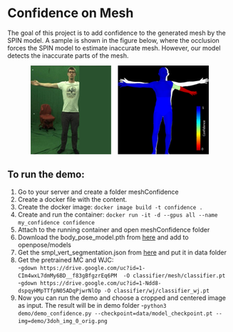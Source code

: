 # Confidence on Mesh
The goal of this project is to add confidence to the generated mesh by the SPIN model. A sample is shown in the figure below, where the occlusion forces the SPIN model to estimate inaccurate mesh. However, our model detects the inaccurate parts of the mesh.

<p align="center">
	<img width="400" height="200" src="teaser.png">
</p>

## To run the demo:
1. Go to your server and create a folder meshConfidence  
2. Create a docker file with the content.  
3. Create the docker image: ```docker image build -t confidence .```  
4. Create and run the container: ```docker run -it -d --gpus all --name my_confidence confidence```  
5. Attach to the running container and open meshConfidence folder  
6. Download the body_pose_model.pth from [here](https://github.com/Hzzone/pytorch-openpose) and add to openpose/models  
7. Get the smpl_vert_segmentation.json from [here](https://github.com/Meshcapade/wiki/tree/main/assets/SMPL_body_segmentation/smpl) and put it in data folder  
8. Get the pretrained MC and WJC:  
    -```gdown https://drive.google.com/uc?id=1-CIm4wxL7dmMy6BD__f83gBfgzrEq6PM  -O classifier/mesh/classifier.pt```  
    -```gdown https://drive.google.com/uc?id=1-Ndd8-dspqyHMpTTfpN05ADqPjwrNlOp -O classifier/wj/classifier_wj.pt```  
9. Now you can run the demo and choose a cropped and centered image as input. The result will be in demo folder
    -```python3 demo/demo_confidence.py --checkpoint=data/model_checkpoint.pt --img=demo/3doh_img_0_orig.png```


